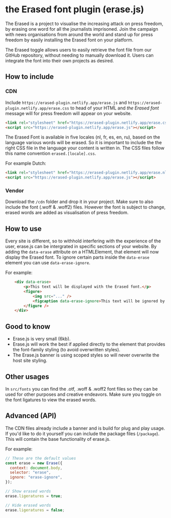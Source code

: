 # the Erased font plugin (erase.js)

The Erased is a project to visualise the increasing attack on press freedom, by erasing one word for all the journalists imprisoned.
Join the campaign with news organisations from around the world and stand up for press freedom by easily installing the Erased font on your platform.

The Erased toggle allows users to easily retrieve the font file from our GitHub repository, without needing to manually download it. Users can integrate the font into their own projects as desired.

## How to include

### CDN

Include `https://erased-plugin.netlify.app/erase.js` and `https://erased-plugin.netlify.app/erase.css` to head of your HTML and _the Erased font_ message will for press freedom will appear on your website.

```html
<link rel="stylesheet" href="https://erased-plugin.netlify.app/erase.css" />
<script src="https://erased-plugin.netlify.app/erase.js"></script>
```

The Erased Font is available in five locales (nl, fr, es, en, ru), based on the language various words will be erased. So it is important to include the the right CSS file in the language your content is written in. The CSS files follow this name convention `erased.[locale].css`.

For example Dutch:

```html
<link rel="stylesheet" href="https://erased-plugin.netlify.app/erase.nl.css" />
<script src="https://erased-plugin.netlify.app/erase.js"></script>
```

### Vendor

Download the `/cdn` folder and drop it in your project. Make sure to also include the font (.woff & .woff2) files. However the font is subject to change, erased words are added as visualisation of press freedom.

## How to use

Every site is different, so to withhold interfering with the experience of the user, erase.js can be intergrated in specific sections of your website. By adding the `data-erase` attribute on a HTMLElement, that element will now display the Erased font. To ignore certain parts inside the `data-erase` element you can use `data-erase-ignore`.

For example:

```html
    <div data-erase>
        <p>This text will be displayed with the Erased font.</p>
        <figure>
            <img src="..." />
            <figcaption data-erase-ignore>This text will be ignored by the Erased font.</figcaption>
        </figure />
    </div>
```

## Good to know

- Erase.js is very small (6kb).
- Erase.js will work the best if applied directly to the element that provides the font-family styling (to avoid overwritten styles).
- The Erase.js banner is using scoped styles so will never overwrite the host site styling.

## Other usages

In `src/fonts` you can find the .otf, .woff & .woff2 font files so they can be used for other purposes and creative endeavors. Make sure you toggle on the font ligatures to view the erased words.

## Advanced (API)

The CDN files already include a banner and is build for plug and play usage. If you'd like to do it yourself you can include the package files (`/package`). This will contain the base functionality of erase.js.

For example:

```js
// These are the default values
const erase = new Erase({
  context: document.body,
  selector: "erase",
  ignore: "erase-ignore",
});

// Show erased words
erase.ligeratures = true;

// Hide erased words
erase.ligeratures = false;
```
